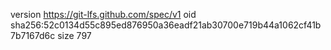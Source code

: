 version https://git-lfs.github.com/spec/v1
oid sha256:52c0134d55c895ed876950a36eadf21ab30700e719b44a1062cf41b7b7167d6c
size 797

